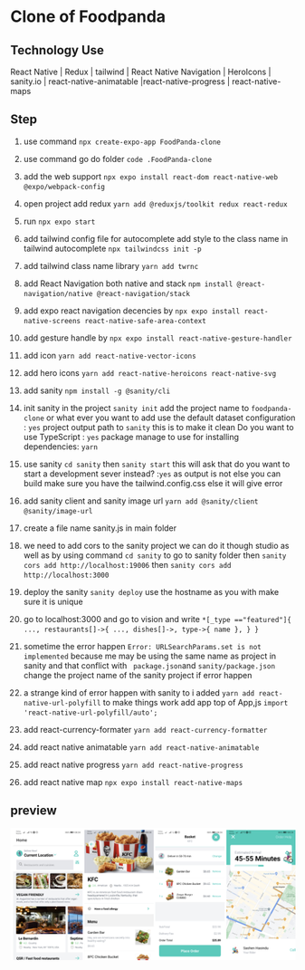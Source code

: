 # Clone of Foodpanda

## Technology Use

React Native | Redux | tailwind | React Native Navigation | HeroIcons | sanity.io | react-native-animatable |react-native-progress | react-native-maps

## Step

1. use command `npx create-expo-app FoodPanda-clone`

2. use command go do folder `code .FoodPanda-clone`

3. add the web support `npx expo install react-dom react-native-web @expo/webpack-config`

4. open project add redux `yarn add @reduxjs/toolkit redux react-redux`

5. run `npx expo start`
6. add tailwind config file for autocomplete add style to the class name in tailwind autocomplete
   `npx tailwindcss init -p`

7. add tailwind class name library `yarn add twrnc`

8. add React Navigation both native and stack
   `npm install @react-navigation/native @react-navigation/stack`

9. add expo react navigation decencies by
   `npx expo install react-native-screens react-native-safe-area-context`

10. add gesture handle by
    `npx expo install react-native-gesture-handler`

11. add icon
    `yarn add react-native-vector-icons`

12. add hero icons
    `yarn add react-native-heroicons react-native-svg`

13. add sanity
    `npm install -g @sanity/cli`

14. init sanity in the project
    `sanity init`
    add the project name to `foodpanda-clone` or what ever you want to add
    use the default dataset configuration : `yes`
    project output path to `sanity` this is to make it clean
    Do you want to use TypeScript : `yes`
    package manage to use for installing dependencies: `yarn`

15. use sanity
    `cd sanity`
    then
    `sanity start`
    this will ask that do you want to start a development sever instead? :`yes` as output is not else you can build
    make sure you have the tailwind.config.css else it will give error

16. add sanity client and sanity image url
    `yarn add @sanity/client @sanity/image-url `

17. create a file name sanity.js in main folder

18. we need to add cors to the sanity project we can do it though studio as well as by using command
    `cd sanity` to go to sanity folder
    then `sanity cors add http://localhost:19006`
    then `sanity cors add http://localhost:3000`

19. deploy the sanity
    `sanity deploy`
    use the hostname as you with make sure it is unique

20. go to localhost:3000 and go to vision and write
    `*[_type =="featured"]{
   ...,
   restaurants[]->{
      ...,
      dishes[]->,
      type->{
         name
      },
   }
}`

21. sometime the error happen `Error: URLSearchParams.set is not implemented` because me may be using the same name as project in sanity and that conflict with ` package.json`and `sanity/package.json ` change the project name of the sanity project if error happen

22. a strange kind of error happen with sanity to i added
    `yarn add react-native-url-polyfill` to make things work add app top of App,js
    `import 'react-native-url-polyfill/auto';`

23. add react-currency-formater
    `yarn add react-currency-formatter`

24. add react native animatable
    `yarn add react-native-animatable`
25. add react native progress
    `yarn add react-native-progress`

26. add react native map
    `npx expo install react-native-maps`

## preview

!["FoodPanda clone"](Preview.png)
